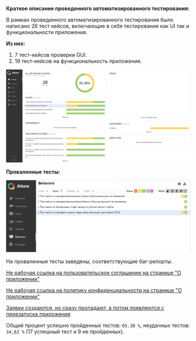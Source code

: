 **Краткое описание проведенного автоматизированного тестирования:**

В рамках проведенного автоматизированного тестирования было написано 26 тест кейсов, включающие в себя тестирование как UI так и функциональности приложения.

**Из них:**

1. 7 тест-кейсов проверки GUI.
2. 19 тест-кейсов на функциональность приложения.

![Summary](https://github.com/SvarogDoc/diploma/blob/main/img/Screenshot_3.png)


**Проваленные тесты:**

![Fail](https://github.com/SvarogDoc/diploma/blob/main/img/Screenshot_4.png)

На проваленные тесты заведены, соответствующие баг-репорты.

[Не рабочая ссылка на пользовательское соглашение на странице "О приложении"](https://github.com/SvarogDoc/diploma/issues/1#issue-1760598860)

[Не рабочая ссылка на политику конфиденциальности на странице "О приложении"](https://github.com/SvarogDoc/diploma/issues/2#issue-1760602899)

[Заявки создаются, но сразу пропадают, а потом появляются с перезапуска приложения](https://github.com/SvarogDoc/diploma/issues/3#issue-1760616424)

Общий процент успешно пройденных тестов: ```65.38 %```, неудачных тестов: ```34,62 %``` (17 успешный тест и 9 не пройденных).

